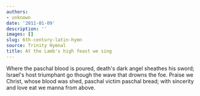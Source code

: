 ```yaml
---
authors:
- unknown
date: '2011-01-09'
description: ''
images: []
slug: 6th-century-latin-hymn
source: Trinity Hymnal
title: At the Lamb's high feast we sing
---
```


Where the paschal blood is poured, death's dark angel sheathes his sword;
Israel's host triumphant go though the wave that drowns the foe.
Praise we Christ, whose blood was shed, paschal victim paschal bread; with sincerity and love eat we manna from above.